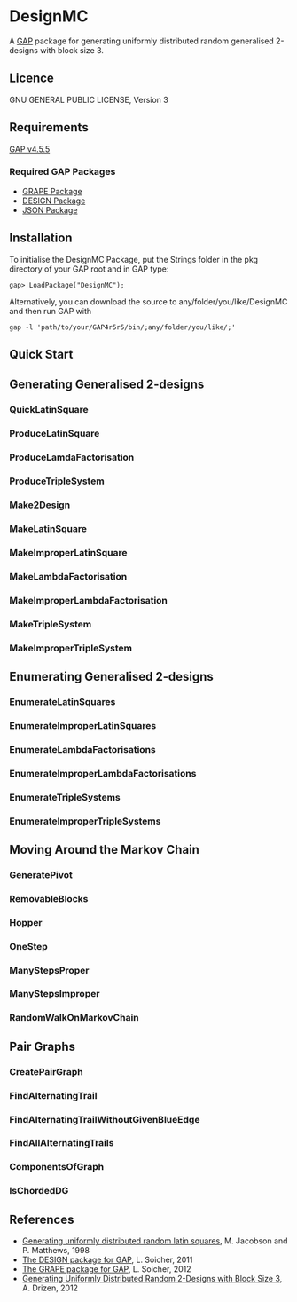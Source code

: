 DesignMC
========

A [GAP](http://www.gap-system.org) package for generating uniformly distributed random generalised 2-designs with block size 3.

Licence
-------

GNU GENERAL PUBLIC LICENSE, Version 3

Requirements
------------

[GAP v4.5.5](http://www.gap-system.org)

### Required GAP Packages
 
* [GRAPE Package](http://www.maths.qmul.ac.uk/~leonard/grape/)
* [DESIGN Package](http://designtheory.org/software/gap_design/)
* [JSON Package](https://github.com/andydrizen/JSONGAP/)

Installation
------------

To initialise the DesignMC Package, put the Strings folder in the pkg directory of your GAP 
root and in GAP type:

`gap> LoadPackage("DesignMC");`

Alternatively, you can download the source to any/folder/you/like/DesignMC and then run GAP with

`gap -l 'path/to/your/GAP4r5r5/bin/;any/folder/you/like/;'`

Quick Start
-----------

## Generating Generalised 2-designs

### QuickLatinSquare

### ProduceLatinSquare

### ProduceLamdaFactorisation

### ProduceTripleSystem

### Make2Design

### MakeLatinSquare

### MakeImproperLatinSquare

### MakeLambdaFactorisation

### MakeImproperLambdaFactorisation

### MakeTripleSystem

### MakeImproperTripleSystem

## Enumerating Generalised 2-designs

### EnumerateLatinSquares

### EnumerateImproperLatinSquares

### EnumerateLambdaFactorisations

### EnumerateImproperLambdaFactorisations

### EnumerateTripleSystems

### EnumerateImproperTripleSystems

## Moving Around the Markov Chain

### GeneratePivot

### RemovableBlocks

### Hopper

### OneStep

### ManyStepsProper

### ManyStepsImproper

### RandomWalkOnMarkovChain

## Pair Graphs

### CreatePairGraph

### FindAlternatingTrail

### FindAlternatingTrailWithoutGivenBlueEdge

### FindAllAlternatingTrails

### ComponentsOfGraph

### IsChordedDG


References
----------

* [Generating uniformly distributed random latin squares](http://onlinelibrary.wiley.com/doi/10.1002/\(SICI\)1520-6610\(1996\)4:6%3C405::AID-JCD3%3E3.0.CO;2-J/abstract), M. Jacobson and P. Matthews, 1998
* [The DESIGN package for GAP](http://designtheory.org/software/gap_design/), L. Soicher, 2011
* [The GRAPE package for GAP](http://www.maths.qmul.ac.uk/~leonard/grape/), L. Soicher, 2012
* [Generating Uniformly Distributed Random 2-Designs with Block Size 3](http://onlinelibrary.wiley.com/doi/10.1002/jcd.21301/abstract), A. Drizen, 2012
